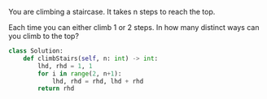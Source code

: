 You are climbing a staircase. It takes n steps to reach the top.

Each time you can either climb 1 or 2 steps. In how many distinct ways can you climb to the top?

```Python
class Solution:
    def climbStairs(self, n: int) -> int:
        lhd, rhd = 1, 1
        for i in range(2, n+1):
            lhd, rhd = rhd, lhd + rhd
        return rhd
            
```
